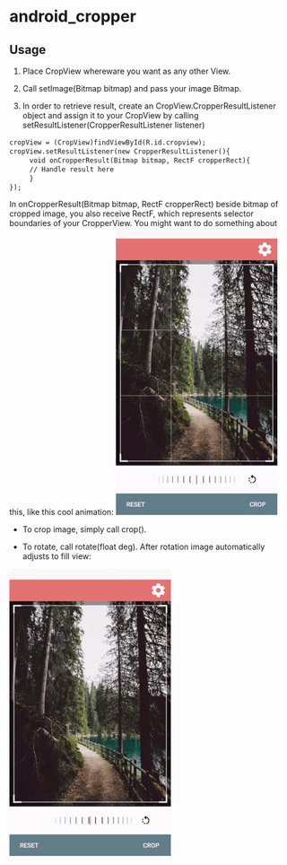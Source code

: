 # android_cropper


## Usage
1. Place CropView whereware you want as any other View.

2. Call setImage(Bitmap bitmap) and pass your image Bitmap. 

3. In order to retrieve result, create an CropView.CropperResultListener object and assign it to your CropView by calling setResultListener(CropperResultListener listener)
```
cropView = (CropView)findViewById(R.id.cropview);
cropView.setResultListener(new CropperResultListener(){
     void onCropperResult(Bitmap bitmap, RectF cropperRect){
     // Handle result here
     }
});
```
In onCropperResult(Bitmap bitmap, RectF cropperRect) beside bitmap of cropped image, you also receive RectF, which represents selector boundaries of your CropperView. You might want to do something about this, like this cool animation:
![](https://github.com/taraspelypets/android_cropper/blob/master/Screenshots/ezgif-1227913016.gif)

* To crop image, simply call crop().

* To rotate, call rotate(float deg). After rotation image automatically adjusts to fill view:

![](https://github.com/taraspelypets/android_cropper/blob/master/Screenshots/ezgif-1629504541.gif)
